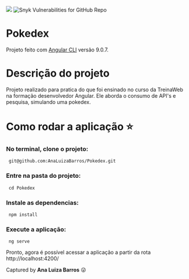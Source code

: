 <img src="https://img.shields.io/static/v1?label=angular&message=framework&color=blue&style=for-the-badge&logo=ANGULAR"/>
<img alt="Snyk Vulnerabilities for GitHub Repo" src="https://img.shields.io/snyk/vulnerabilities/github/AnaLuizaBarros/Pokedex">

# Pokedex

 Projeto feito com [Angular CLI](https://github.com/angular/angular-cli) versão 9.0.7.

# Descrição do projeto 
 Projeto realizado para pratica do que foi ensinado no curso da TreinaWeb na formação desenvolvedor Angular.
 Ele aborda o consumo de API's e pesquisa, simulando uma pokedex.

# Como rodar a aplicação :star:

### No terminal, clone o projeto:
```
 git@github.com:AnaLuizaBarros/Pokedex.git
```
### Entre na pasta do projeto:
```
 cd Pokedex
```
### Instale as dependencias:
```
 npm install
```
### Execute a aplicação:
```
 ng serve
```
 Pronto, agora é possível acessar a aplicação a partir da rota http://localhost:4200/

Captured by <strong>Ana Luiza Barros</strong> :stuck_out_tongue_winking_eye:
